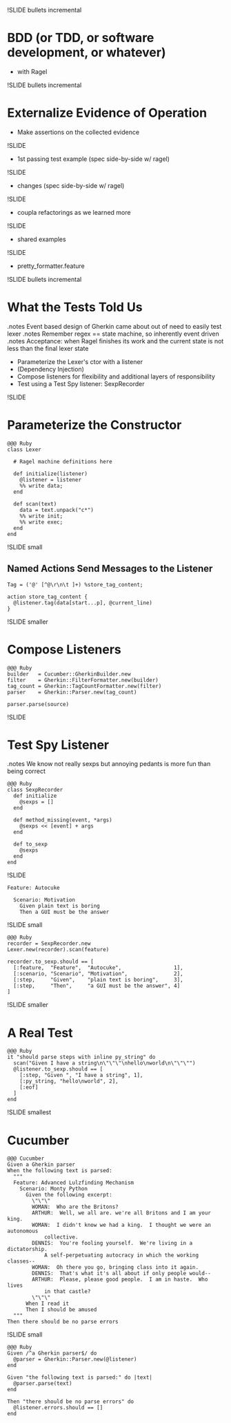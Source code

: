 !SLIDE bullets incremental 
# BDD (or TDD, or software development, or whatever) 
* with Ragel

!SLIDE bullets incremental
# Externalize Evidence of Operation
* Make assertions on the collected evidence

!SLIDE 
* 1st passing test example (spec side-by-side w/ ragel)

!SLIDE 
* changes (spec side-by-side w/ ragel)

!SLIDE
* coupla refactorings as we learned more

!SLIDE
* shared examples

!SLIDE
* pretty_formatter.feature

!SLIDE bullets incremental
# What the Tests Told Us
.notes Event based design of Gherkin came about out of need to easily test lexer
.notes Remember regex == state machine, so inherently event driven
.notes Acceptance: when Ragel finishes its work and the current state is not less than the final lexer state

* Parameterize the Lexer's ctor with a listener
* (Dependency Injection)
* Compose listeners for flexibility and additional layers of responsibility
* Test using a Test Spy listener: SexpRecorder

!SLIDE
# Parameterize the Constructor

    @@@ Ruby
    class Lexer

      # Ragel machine definitions here

      def initialize(listener)
        @listener = listener
        %% write data;
      end

      def scan(text)
        data = text.unpack("c*")
        %% write init;
        %% write exec;
      end
    end

!SLIDE small
## Named Actions Send Messages to the Listener

    Tag = ('@' [^@\r\n\t ]+) %store_tag_content;

    action store_tag_content {
      @listener.tag(data[start...p], @current_line)
    }

!SLIDE smaller
# Compose Listeners
    @@@ Ruby
    builder   = Cucumber::GherkinBuilder.new
    filter    = Gherkin::FilterFormatter.new(builder)
    tag_count = Gherkin::TagCountFormatter.new(filter)
    parser    = Gherkin::Parser.new(tag_count)

    parser.parse(source)

!SLIDE
# Test Spy Listener
.notes We know not really sexps but annoying pedants is more fun than being correct

    @@@ Ruby
    class SexpRecorder
      def initialize
        @sexps = []
      end

      def method_missing(event, *args)
        @sexps << [event] + args
      end

      def to_sexp
        @sexps
      end
    end

!SLIDE 

    Feature: Autocuke

      Scenario: Motivation
        Given plain text is boring
        Then a GUI must be the answer

!SLIDE small

    @@@ Ruby
    recorder = SexpRecorder.new
    Lexer.new(recorder).scan(feature)

    recorder.to_sexp.should == [
      [:feature,  "Feature",  "Autocuke",                 1],
      [:scenario, "Scenario", "Motivation",               2],
      [:step,     "Given",    "plain text is boring",     3],
      [:step,     "Then",     "a GUI must be the answer", 4]
    ]

!SLIDE smaller
# A Real Test

    @@@ Ruby
    it "should parse steps with inline py_string" do
      scan("Given I have a string\n\"\"\"\nhello\nworld\n\"\"\"")
      @listener.to_sexp.should == [
        [:step, "Given ", "I have a string", 1],
        [:py_string, "hello\nworld", 2],
        [:eof]
      ]
    end

!SLIDE smallest
# Cucumber
    @@@ Cucumber
    Given a Gherkin parser
    When the following text is parsed:
      """
      Feature: Advanced Lulzfinding Mechanism
        Scenario: Monty Python
          Given the following excerpt:
            \"\"\"
            WOMAN:  Who are the Britons?
            ARTHUR:  Well, we all are. we're all Britons and I am your king.
            WOMAN:  I didn't know we had a king.  I thought we were an autonomous
                collective.
            DENNIS:  You're fooling yourself.  We're living in a dictatorship.
                A self-perpetuating autocracy in which the working classes--
            WOMAN:  Oh there you go, bringing class into it again.
            DENNIS:  That's what it's all about if only people would--
            ARTHUR:  Please, please good people.  I am in haste.  Who lives
                in that castle?  
            \"\"\"
          When I read it
          Then I should be amused
      """
    Then there should be no parse errors

!SLIDE small

    @@@ Ruby
    Given /^a Gherkin parser$/ do 
      @parser = Gherkin::Parser.new(@listener)
    end

    Given "the following text is parsed:" do |text|
      @parser.parse(text)
    end

    Then "there should be no parse errors" do
      @listener.errors.should == []
    end
